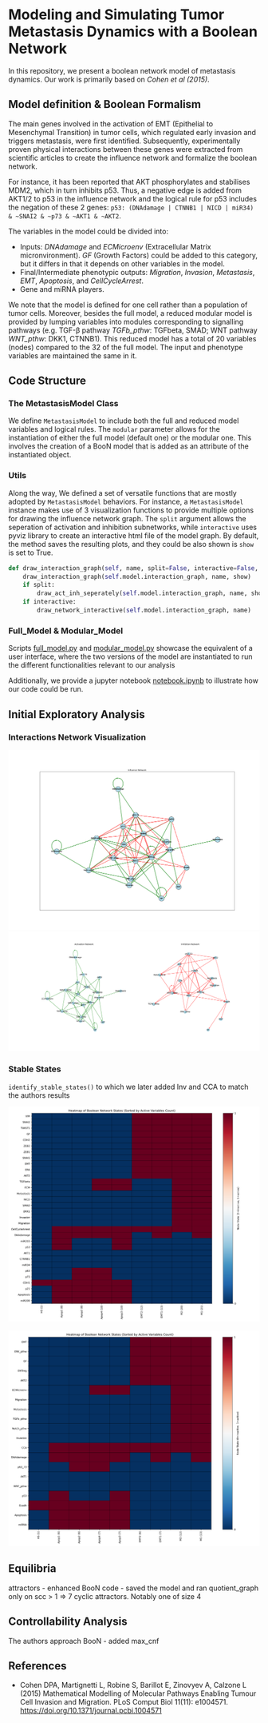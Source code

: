 # Modeling and Simulating Tumor Metastasis Dynamics with a Boolean Network

In this repository, we present a boolean network model of metastasis dynamics. Our work is primarily based on 
*Cohen et al (2015)*.

## Model definition & Boolean Formalism

The main genes involved in the activation of EMT (Epithelial to Mesenchymal Transition) in tumor cells, which regulated early invasion and triggers metastasis, were first identified. Subsequently, experimentally proven physical interactions between these genes were extracted from scientific articles to create the influence network and formalize the boolean network. 

For instance, it has been reported that AKT phosphorylates and stabilises MDM2, which in turn inhibits p53. Thus, a negative edge is added from AKT1/2 to p53 in the influence network and the logical rule for p53 includes the negation of these 2 genes: `p53: (DNAdamage | CTNNB1 | NICD | miR34) & ~SNAI2 & ~p73 & ~AKT1 & ~AKT2`.

The variables in the model could be divided into: 
* Inputs: *DNAdamage* and *ECMicroenv* (Extracellular Matrix micronvironment). *GF* (Growth Factors) could be added to this category, but it differs in that it depends on other variables in the model.
* Final/Intermediate phenotypic outputs: *Migration*, *Invasion*, *Metastasis*, *EMT*, *Apoptosis*, and *CellCycleArrest*.
* Gene and miRNA players. 

We note that the model is defined for one cell rather than a population of tumor cells. Moreover, besides the full model, a reduced modular model is provided by lumping variables into modules corresponding to signalling pathways (e.g. TGF-β pathway *TGFb_pthw*: TGFbeta, SMAD; WNT pathway *WNT_pthw*: DKK1, CTNNB1). This reduced model has a total of 20 variables (nodes) compared to the 32 of the full model. The input and phenotype variables are maintained the same in it.

## Code Structure

### The MetastasisModel Class

We define `MetastasisModel` to include both the full and reduced model variables and logical rules. The `modular` parameter allows for the instantiation of either the full model (default one) or the modular one. This involves the creation of a BooN model that is added as an attribute of the instantiated object.

### Utils 

Along the way, We defined a set of versatile functions that are mostly adopted by `MetastasisModel` behaviors. For instance, a `MetastasisModel` instance makes use of 3 visualization functions to provide multiple options for drawing the influence network graph. The `split` argument allows the seperation of activation and inhibition subnetworks, while `interactive` uses pyviz library to create an interactive html file of the model graph. By default, the method saves the resulting plots, and they could be also shown is `show` is set to True.

```python
def draw_interaction_graph(self, name, split=False, interactive=False, show=False):
    draw_interaction_graph(self.model.interaction_graph, name, show)
    if split:
        draw_act_inh_seperately(self.model.interaction_graph, name, show)
    if interactive:
        draw_network_interactive(self.model.interaction_graph, name)
```

### Full_Model & Modular_Model 

Scripts [full_model.py](full_model.py) and [modular_model.py](modular_model.py) showcase the equivalent of a user interface, where the two versions of the model are instantiated to run the different functionalities relevant to our analysis

Additionally, we provide a jupyter notebook [notebook.ipynb](notebook.ipynb) to illustrate how our code could be run.

## Initial Exploratory Analysis

### Interactions Network Visualization

![influence_network](plots/reduced_model_interactions_network.png)
![split_network](plots/reduced_model_split_interactions_networks.png)

### Stable States

`identify_stable_states()` to which we later added Inv and CCA to match the authors results 

![heatmap](plots/full_model_stable_states_heatmap.png)

![reduced_heatmap](plots/reduced_model_stable_states_heatmap.png)

## Equilibria

attractors - enhanced BooN code - saved the model and ran quotient_graph only on scc > 1 => 7 cyclic attractors. Notably one of size 4 

## Controllability Analysis

The authors approach
BooN - added max_cnf 

## References

- Cohen DPA, Martignetti L, Robine S, Barillot E, Zinovyev A, Calzone L (2015) Mathematical Modelling of Molecular Pathways Enabling Tumour Cell Invasion and Migration. PLoS Comput Biol 11(11): e1004571. https://doi.org/10.1371/journal.pcbi.1004571